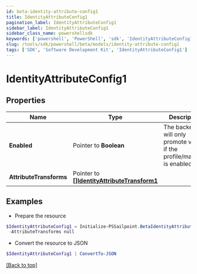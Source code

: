 ```yaml
---
id: beta-identity-attribute-config1
title: IdentityAttributeConfig1
pagination_label: IdentityAttributeConfig1
sidebar_label: IdentityAttributeConfig1
sidebar_class_name: powershellsdk
keywords: ['powershell', 'PowerShell', 'sdk', 'IdentityAttributeConfig1'] 
slug: /tools/sdk/powershell/beta/models/identity-attribute-config1
tags: ['SDK', 'Software Development Kit', 'IdentityAttributeConfig1']
---
```



# IdentityAttributeConfig1

## Properties

Name | Type | Description | Notes
------------ | ------------- | ------------- | -------------
**Enabled** |  Pointer to **Boolean** | The backend will only promote values if the profile/mapping is enabled. | [optional] [default to $false]
**AttributeTransforms** |  Pointer to [**[]IdentityAttributeTransform1**](identity-attribute-transform1) |  | [optional] 

## Examples

- Prepare the resource
```powershell
$IdentityAttributeConfig1 = Initialize-PSSailpoint.BetaIdentityAttributeConfig1  -Enabled true `
 -AttributeTransforms null
```

- Convert the resource to JSON
```powershell
$IdentityAttributeConfig1 | ConvertTo-JSON
```


[[Back to top]](#) 

